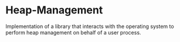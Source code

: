 # Heap-Management
Implementation of a library that interacts with the operating system to perform heap management on behalf of a user process.
